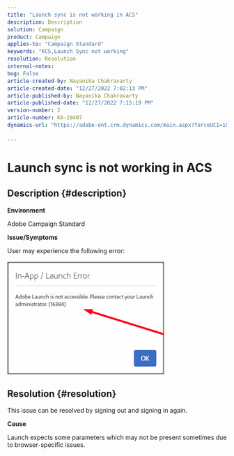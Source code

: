 ```yaml
---
title: "Launch sync is not working in ACS"
description: Description
solution: Campaign
product: Campaign
applies-to: "Campaign Standard"
keywords: "KCS,Launch Sync not working"
resolution: Resolution
internal-notes: 
bug: False
article-created-by: Nayanika Chakravarty
article-created-date: "12/27/2022 7:02:13 PM"
article-published-by: Nayanika Chakravarty
article-published-date: "12/27/2022 7:15:19 PM"
version-number: 2
article-number: KA-19407
dynamics-url: "https://adobe-ent.crm.dynamics.com/main.aspx?forceUCI=1&pagetype=entityrecord&etn=knowledgearticle&id=c5223af7-1886-ed11-81ac-6045bd006079"

---
```

# Launch sync is not working in ACS

## Description {#description}


<b>Environment</b>

Adobe Campaign Standard



<b>Issue/Symptoms</b>

User may experience the following error:
<br><br>![](assets/___c6223af7-1886-ed11-81ac-6045bd006079___.png)<br>

## Resolution {#resolution}


This issue can be resolved by signing out and signing in again.

<b>Cause</b>

Launch expects some parameters which may not be present sometimes due to browser-specific issues.
